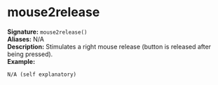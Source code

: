 # mouse2release
**Signature:** `mouse2release()` <br>
**Aliases:** N/A <br>
**Description:** Stimulates a right mouse release (button is released after being pressed). <br>
**Example:**
```
N/A (self explanatory)
```
